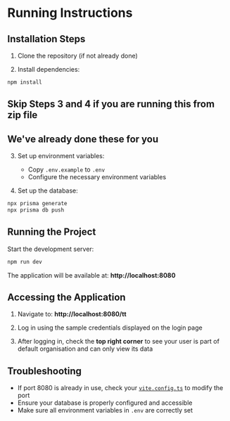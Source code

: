# Running Instructions

## Installation Steps

1. Clone the repository (if not already done)

2. Install dependencies:

```bash
npm install
```

## Skip Steps 3 and 4 if you are running this from zip file

## We've already done these for you

3. Set up environment variables:
   - Copy `.env.example` to `.env`
   - Configure the necessary environment variables

4. Set up the database:

```bash
npx prisma generate
npx prisma db push
```

## Running the Project

Start the development server:

```bash
npm run dev
```

The application will be available at: **http://localhost:8080**

## Accessing the Application

1. Navigate to: **http://localhost:8080/tt**

2. Log in using the sample credentials displayed on the login page

3. After logging in, check the **top right corner** to see your user is part of default organisation and can only view its data

## Troubleshooting

- If port 8080 is already in use, check your [`vite.config.ts`](vite.config.ts) to modify the port
- Ensure your database is properly configured and accessible
- Make sure all environment variables in `.env` are correctly set
